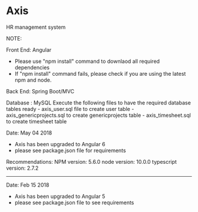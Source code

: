 # Axis
HR management system

NOTE:

Front End: Angular
  - Please use "npm install" command to downlaod all required dependencies 
  - If "npm install" command fails, please check if you are using the latest npm and node.
  
Back End: Spring Boot/MVC


Database : MySQL
	Execute the following files to have the required database tables ready
		- axis_user.sql file to create user table
		- axis_genericprojects.sql to create genericprojects table
		- axis_timesheet.sql to create timesheet table

  
Date: May 04 2018
- Axis has been upgraded to Angular 6
- please see package.json file for requirements

Recommendations: 
		NPM version: 5.6.0
		node version: 10.0.0
		typescript version: 2.7.2

--------------------------------

Date: Feb 15 2018
- Axis has been upgraded to Angular 5
- please see package.json file to see requirements 
 

 
